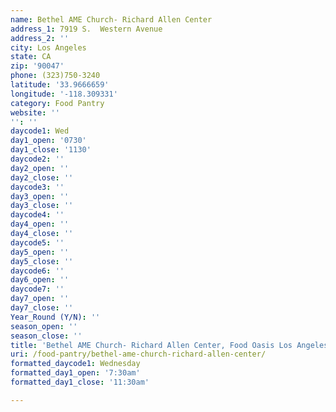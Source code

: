 ```yaml
---
name: Bethel AME Church- Richard Allen Center
address_1: 7919 S.  Western Avenue
address_2: ''
city: Los Angeles
state: CA
zip: '90047'
phone: (323)750-3240
latitude: '33.9666659'
longitude: '-118.309331'
category: Food Pantry
website: ''
'': ''
daycode1: Wed
day1_open: '0730'
day1_close: '1130'
daycode2: ''
day2_open: ''
day2_close: ''
daycode3: ''
day3_open: ''
day3_close: ''
daycode4: ''
day4_open: ''
day4_close: ''
daycode5: ''
day5_open: ''
day5_close: ''
daycode6: ''
day6_open: ''
daycode7: ''
day7_open: ''
day7_close: ''
Year_Round (Y/N): ''
season_open: ''
season_close: ''
title: 'Bethel AME Church- Richard Allen Center, Food Oasis Los Angeles'
uri: /food-pantry/bethel-ame-church-richard-allen-center/
formatted_daycode1: Wednesday
formatted_day1_open: '7:30am'
formatted_day1_close: '11:30am'

---
```

